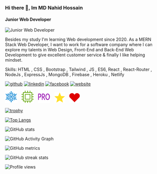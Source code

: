 ### Hi there 👋, Im MD Nahid Hossain 
#### Junior Web Developer
![Junior Web Developer](https://encrypted-tbn0.gstatic.com/images?q=tbn:ANd9GcTY0JeyLTcn-kwLcHWl0gf3XzfFnot6eshV2ms8RVkEmzZst74I4X24PO8KCT7inFz46W0&usqp=CAU)

Besides my study I'm learning Web development since 2020. As a MERN Stack Web Developer, I want to work for a software company where I can
explore my talents in Web Design, Front-End and Back-End Web Development to give excellent customer service & finally I like helping mindset.

Skills: HTML , CSS , Bootstrap , Tailwind , JS , ES6,  React , React-Router , NodeJs , ExpressJs , MongoDB , Firebase , Heroku , Netlify



[<img src='https://cdn.jsdelivr.net/npm/simple-icons@3.0.1/icons/github.svg' alt='github' height='40'>](https://github.com/nahid30)  [<img src='https://cdn.jsdelivr.net/npm/simple-icons@3.0.1/icons/linkedin.svg' alt='linkedin' height='40'>](https://www.linkedin.com/in/md-nahid-hossain-shuvo/)  [<img src='https://cdn.jsdelivr.net/npm/simple-icons@3.0.1/icons/facebook.svg' alt='facebook' height='40'>](https://www.facebook.com/mdnahid.shuvo.7330/)  [<img src='https://cdn.jsdelivr.net/npm/simple-icons@3.0.1/icons/icloud.svg' alt='website' height='40'>](https://nahid-hossain-portfolio.netlify.app/)  

<a href='https://archiveprogram.github.com/'><img src='https://raw.githubusercontent.com/acervenky/animated-github-badges/master/assets/acbadge.gif' width='40' height='40'></a> <a href='https://docs.github.com/en/developers'><img src='https://raw.githubusercontent.com/acervenky/animated-github-badges/master/assets/devbadge.gif' width='40' height='40'></a> <a href='https://github.com/pricing'><img src='https://raw.githubusercontent.com/acervenky/animated-github-badges/master/assets/pro.gif' width='40' height='40'></a> <a href='https://stars.github.com/'><img src='https://raw.githubusercontent.com/acervenky/animated-github-badges/master/assets/starbadge.gif' width='35' height='35'></a> <a href='https://docs.github.com/en/github/supporting-the-open-source-community-with-github-sponsors'><img src='https://raw.githubusercontent.com/acervenky/animated-github-badges/master/assets/sponsorbadge.gif' width='35' height='35'></a> 

[![trophy](https://github-profile-trophy.vercel.app/?username=nahid30)](https://github.com/ryo-ma/github-profile-trophy)

[![Top Langs](https://github-readme-stats.vercel.app/api/top-langs/?username=nahid30)](https://github.com/anuraghazra/github-readme-stats)

![GitHub stats](https://github-readme-stats.vercel.app/api?username=nahid30&show_icons=true&count_private=true)  

![GitHub Activity Graph](https://activity-graph.herokuapp.com/graph?username=nahid30)  

![GitHub metrics](https://metrics.lecoq.io/nahid30)  

![GitHub streak stats](https://github-readme-streak-stats.herokuapp.com/?user=nahid30)  

![Profile views](https://gpvc.arturio.dev/nahid30)  
